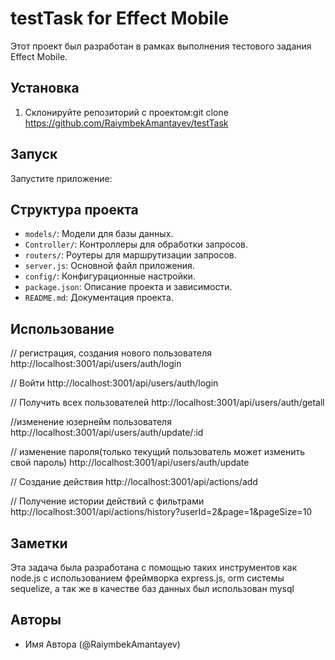 # testTask for Effect Mobile
Этот проект был разработан в рамках выполнения тестового задания Effect Mobile.

## Установка

1. Склонируйте репозиторий с проектом:git clone https://github.com/RaiymbekAmantayev/testTask


## Запуск

Запустите приложение:


## Структура проекта

- `models/`: Модели для базы данных.
- `Controller/`: Контроллеры для обработки запросов.
- `routers/`: Роутеры для маршрутизации запросов.
- `server.js`: Основной файл приложения.
- `config/`: Конфигурационные настройки.
- `package.json`: Описание проекта и зависимости.
- `README.md`: Документация проекта.

## Использование

// регистрация, создания нового пользователя
http://localhost:3001/api/users/auth/login

// Войти
http://localhost:3001/api/users/auth/login

// Получить всех пользователей
http://localhost:3001/api/users/auth/getall

 //изменение юзернейм пользователя
http://localhost:3001/api/users/auth/update/:id

// изменение пароля(только текущий пользователь может изменить свой пароль)
http://localhost:3001/api/users/auth/update

// Создание действия
http://localhost:3001/api/actions/add

// Получение истории действий с фильтрами
http://localhost:3001/api/actions/history?userId=2&page=1&pageSize=10

## Заметки
Эта задача была разработана  с помощью таких инструментов как node.js с использованием фреймворка express.js, orm системы sequelize, а так же в качестве баз данных был использован mysql

## Авторы

- Имя Автора (@RaiymbekAmantayev)



